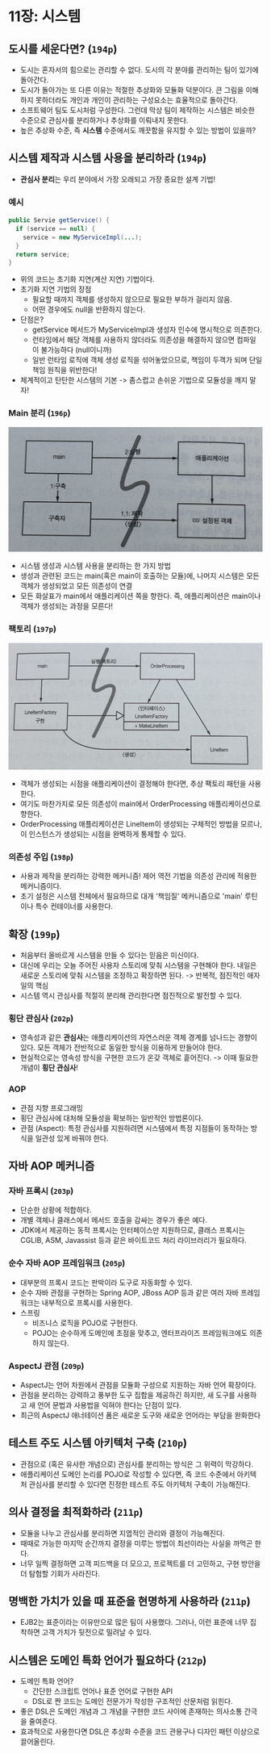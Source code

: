 # 11장: 시스템

## 도시를 세운다면? (`194p`)
- 도시는 혼자서의 힘으로는 관리할 수 없다. 도시의 각 분야를 관리하는 팀이 있기에 돌아간다.
- 도시가 돌아가는 또 다른 이유는 적절한 추상화와 모듈화 덕분이다. 큰 그림을 이해하지 못하더라도 개인과 개인이 관리하는 구성요소는 효율적으로 돌아간다.
- 소프트웨어 팀도 도시처럼 구성한다. 그런데 막상 팀이 제작하는 시스템은 비슷한 수준으로 관심사를 분리하거나 추상화를 이뤄내지 못한다.
- 높은 추상화 수준, 즉 **시스템** 수준에서도 깨끗함을 유지할 수 있는 방법이 있을까?

## 시스템 제작과 시스템 사용을 분리하라 (`194p`)
- **관심사 분리**는 우리 분야에서 가장 오래되고 가장 중요한 설계 기법!

### 예시
```java
public Servie getService() {
  if (service == null) {
    service = new MyServiceImpl(...);
  }
  return service;
}
```
- 위의 코드는 초기화 지연(계산 지연) 기법이다.
- 초기화 지연 기법의 장점
  - 필요할 때까지 객체를 생성하지 않으므로 필요한 부하가 걸리지 않음.
  - 어떤 경우에도 null을 반환하지 않는다.
- 단점은?
  - getService 메서드가 MyServiceImpl과 생성자 인수에 명시적으로 의존한다.
  - 런타임에서 해당 객체를 사용하지 않더라도 의존성을 해결하지 않으면 컴파일이 불가능하다 (null이니까)
  - 일반 런타임 로직에 객체 생성 로직을 섞어놓았으므로, 책임이 두객가 되며 단일 책임 원칙을 위반한다!
- 체계적이고 탄탄한 시스템의 기본 -> 좀스럽고 손쉬운 기법으로 모듈성을 깨지 말자!

### Main 분리 (`196p`)
![Alt text](image/11-1.png)
- 시스템 생성과 시스템 사용을 분리하는 한 가지 방법
- 생성과 관련된 코드는 main(혹은 main이 호출하는 모듈)에, 나머지 시스템은 모든 객체가 생성되었고 모든 의존성이 연결
- 모든 화살표가 main에서 애플리케이션 쪽을 향한다. 즉, 애플리케이션은 main이나 객체가 생성되는 과정을 모른다!

### 팩토리 (`197p`)
![Alt text](image/11-2.png)
- 객체가 생성되는 시점을 애플리케이션이 결정해야 한다면, 추상 팩토리 패턴을 사용한다.
- 여기도 마찬가지로 모든 의존성이 main에서 OrderProcessing 애플리케이션으로 향한다.
- OrderProcessing 애플리케이션은 LineItem이 생성되는 구체적인 방법을 모르나, 이 인스턴스가 생성되는 시점을 완벽하게 통제할 수 있다.

### 의존성 주입 (`198p`)
- 사용과 제작을 분리하는 강력한 메커니즘! 제어 역전 기법을 의존성 관리에 적용한 메커니즘이다.
- 초기 설정은 시스템 전체에서 필요하므로 대개 '책임질' 메커니즘으로 'main' 루틴이나 특수 컨테이너를 사용한다.

## 확장 (`199p`)
- 처음부터 올바르게 시스템을 만들 수 있다는 믿음은 미신이다.
- 대신에 우리는 오늘 주어진 사용자 스토리에 맞춰 시스템을 구현해야 한다. 내일은 새로운 스토리에 맞춰 시스템을 조정하고 확장하면 된다. -> 반복적, 점진적인 애자일의 핵심
- 시스템 역시 관심사를 적절히 분리해 관리한다면 점진적으로 발전할 수 있다.

### 횡단 관심사 (`202p`)
- 영속성과 같은 **관심사**는 애플리케이션의 자연스러운 객체 경계를 넘나드는 경향이 있다. 모든 객체가 전반적으로 동일한 방식을 이용하게 만들어야 한다.
- 현실적으로는 영속성 방식을 구현한 코드가 온갖 객체로 흩어진다. -> 이때 필요한 개념이 **횡단 관심사**!

### AOP
- 관점 지향 프로그래밍
- 횡단 관심사에 대처해 모듈성을 확보하는 일반적인 방법론이다.
- 관점 (Aspect): 특정 관심사를 지원하려면 시스템에서 특정 지점들이 동작하는 방식을 일관성 있게 바꿔야 한다.

## 자바 AOP 메커니즘

### 자바 프록시 (`203p`)
- 단순한 상황에 적합하다.
- 개별 객체나 클래스에서 메서드 호출을 감싸는 경우가 좋은 예다.
- JDK에서 제공하는 동적 프록시는 인터페이스만 지원하므로, 클래스 프록시는 CGLIB, ASM, Javassist 등과 같은 바이트코드 처리 라이브러리가 필요하다.

### 순수 자바 AOP 프레임워크 (`205p`)
- 대부분의 프록시 코드는 판박이라 도구로 자동화할 수 있다.
- 순수 자바 관점을 구현하는 Spring AOP, JBoss AOP 등과 같은 여러 자바 프레임워크는 내부적으로 프록시를 사용한다.
- 스프링
  - 비즈니스 로직을 POJO로 구현한다.
  - POJO는 순수하게 도메인에 초점을 맞추고, 엔터프라이즈 프레임워크에도 의존하지 않는다.

### AspectJ 관점 (`209p`)
- AspectJ는 언어 차원에서 관점을 모듈화 구성으로 지원하는 자바 언어 확장이다.
- 관점을 분리하는 강력하고 풍부한 도구 집합을 제공하긴 하지만, 새 도구를 사용하고 새 언어 문법과 사용법을 익혀야 한다는 단점이 있다.
- 최근의 AspectJ 애너테이션 폼은 새로운 도구와 새로운 언어라는 부담을 완화한다

## 테스트 주도 시스템 아키텍처 구축 (`210p`)
- 관점으로 (혹은 유사한 개념으로) 관심사를 분리하는 방식은 그 위력이 막강하다.
- 애플리케이션 도메인 논리를 POJO로 작성할 수 있다면, 즉 코드 수준에서 아키텍처 관심사를 분리할 수 있다면 진정한 테스트 주도 아키텍처 구축이 가능해진다.

## 의사 결정을 최적화하라 (`211p`)
- 모듈을 나누고 관심사를 분리하면 지엽적인 관리와 결정이 가능해진다.
- 때때로 가능한 마지막 순간까지 결정을 미루는 방법이 최선이라는 사실을 까먹곤 한다.
- 너무 일찍 결정하면 고객 피드백을 더 모으고, 프로젝트를 더 고민하고, 구현 방안을 더 탐험할 기회가 사라진다.

## 명백한 가치가 있을 때 표준을 현명하게 사용하라 (`211p`)
- EJB2는 표준이라는 이유만으로 많은 팀이 사용했다. 그러나, 이런 표준에 너무 집착하면 고객 가치가 뒷전으로 밀려날 수 있다.

## 시스템은 도메인 특화 언어가 필요하다 (`212p`)
- 도메인 특화 언어?
  - 간단한 스크립트 언어나 표준 언어로 구현한 API
  - DSL로 짠 코드는 도메인 전문가가 작성한 구조적인 산문처럼 읽힌다.
- 좋은 DSL은 도메인 개념과 그 개념을 구현한 코드 사이에 존재하는 의사소통 간극을 줄여준다.
- 효과적으로 사용한다면 DSL은 추상화 수준을 코드 관용구나 디자인 패턴 이상으로 끌어올린다.

